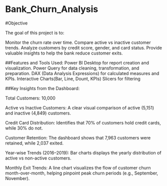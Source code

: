 # Bank_Churn_Analysis

#Objective

The goal of this project is to:

Monitor the churn rate over time.
Compare active vs inactive customer trends.
Analyze customers by credit score, gender, and card status.
Provide valuable insights to help the bank reduce customer exits.

##Features and Tools Used:
Power BI Desktop for report creation and visualization.
Power Query for data cleaning, transformation, and preparation.
DAX (Data Analysis Expressions) for calculated measures and KPIs.
Interactive Charts(Bar, Line, Dount, KPIs)
Slicers for filtering

##Key Insights from the Dashboard:

Total Customers: 10,000

Active vs Inactive Customers: A clear visual comparison of active (5,151) and inactive (4,849) customers.

Credit Card Distribution: Identifies that 70% of customers hold credit cards, while 30% do not.

Customer Retention: The dashboard shows that 7,963 customers were retained, while 2,037 exited.

Year-wise Trends (2016–2019): Bar charts displays the yearly distribution of active vs non-active customers.

Monthly Exit Trends: A line chart visualizes the flow of customer churn month-over-month, helping pinpoint peak churn periods (e.g., September, November).



